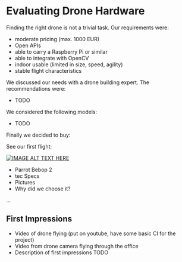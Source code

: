 # Evaluating Drone Hardware

Finding the right drone is not a trivial task. Our requirements were:

* moderate pricing (max. 1000 EUR)
* Open APIs 
* able to carry a Raspberry Pi or similar
* able to integrate with OpenCV
* indoor usable (limited in size, speed, agility)
* stable flight characteristics

We discussed our needs with a drone building expert. The recommendations were:

* TODO

We considered the following models:

* TODO

Finally we decided to buy:

See our first flight:

[![IMAGE ALT TEXT HERE](http://img.youtube.com/vi/QZfrwfmBfw0/0.jpg)](http://www.youtube.com/watch?v=QZfrwfmBfw0)

* Parrot Bebop 2
* tec Specs
* Pictures
* Why did we choose it?


...

## First Impressions

* Video of drone flying (put on youtube, have some basic CI for the project)
* Video from drone camera flying through the office
* Description of first impressions TODO

